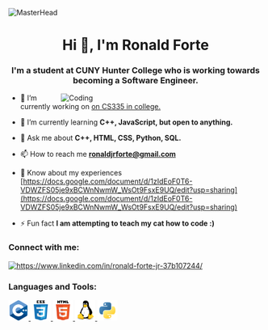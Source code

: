 ![MasterHead](https://mir-s3-cdn-cf.behance.net/project_modules/fs/22b22287602523.5dbd29081561d.gif)
<h1 align="center">Hi 👋, I'm Ronald Forte</h1>
<h3 align="center">I'm a student at CUNY Hunter College who is working towards becoming a Software Engineer.</h3>

<img align="right" alt="Coding" width="400" src="https://i.giphy.com/media/TTy5YmVmhmWhq/giphy.webp">

- 🔭 I’m currently working on [on CS335 in college.](https://github.com/RonaldForte/CS235)

- 🌱 I’m currently learning **C++, JavaScript, but open to anything.**

- 💬 Ask me about **C++, HTML, CSS, Python, SQL.**

- 📫 How to reach me **ronaldjrforte@gmail.com**

- 📄 Know about my experiences [https://docs.google.com/document/d/1zIdEoF0T6-VDWZFS05je9xBCWnNwmW_WsOt9FsxE9UQ/edit?usp=sharing](https://docs.google.com/document/d/1zIdEoF0T6-VDWZFS05je9xBCWnNwmW_WsOt9FsxE9UQ/edit?usp=sharing)

- ⚡ Fun fact **I am attempting to teach my cat how to code :)**

<h3 align="left">Connect with me:</h3>
<p align="left">
<a href="https://www.linkedin.com/in/ronald-forte-jr-37b107244" target="blank"><img align="center" src="https://raw.githubusercontent.com/rahuldkjain/github-profile-readme-generator/master/src/images/icons/Social/linked-in-alt.svg" alt="https://www.linkedin.com/in/ronald-forte-jr-37b107244/" height="30" width="40" /></a>
</p>

<h3 align="left">Languages and Tools:</h3>
<p align="left"> <a href="https://www.w3schools.com/cpp/" target="_blank" rel="noreferrer"> <img src="https://raw.githubusercontent.com/devicons/devicon/master/icons/cplusplus/cplusplus-original.svg" alt="cplusplus" width="40" height="40"/> </a> <a href="https://www.w3schools.com/css/" target="_blank" rel="noreferrer"> <img src="https://raw.githubusercontent.com/devicons/devicon/master/icons/css3/css3-original-wordmark.svg" alt="css3" width="40" height="40"/> </a> <a href="https://www.w3.org/html/" target="_blank" rel="noreferrer"> <img src="https://raw.githubusercontent.com/devicons/devicon/master/icons/html5/html5-original-wordmark.svg" alt="html5" width="40" height="40"/> </a> <a href="https://www.linux.org/" target="_blank" rel="noreferrer"> <img src="https://raw.githubusercontent.com/devicons/devicon/master/icons/linux/linux-original.svg" alt="linux" width="40" height="40"/> </a> <a href="https://www.python.org" target="_blank" rel="noreferrer"> <img src="https://raw.githubusercontent.com/devicons/devicon/master/icons/python/python-original.svg" alt="python" width="40" height="40"/> </a> </p>
